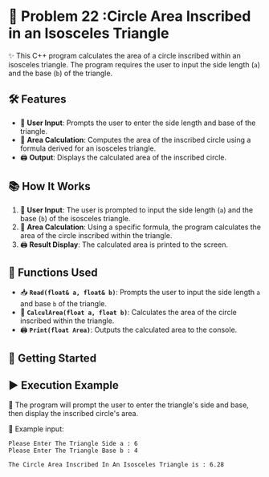 # 🔺 Problem 22 :Circle Area Inscribed in an Isosceles Triangle 

✨ This C++ program calculates the area of a circle inscribed within an isosceles triangle. The program requires the user to input the side length (`a`) and the base (`b`) of the triangle.

## 🛠️ Features
- 🔢 **User Input**: Prompts the user to enter the side length and base of the triangle.
- 📐 **Area Calculation**: Computes the area of the inscribed circle using a formula derived for an isosceles triangle.
- 🖨️ **Output**: Displays the calculated area of the inscribed circle.

## 📚 How It Works
1. 👤 **User Input**: The user is prompted to input the side length (`a`) and the base (`b`) of the isosceles triangle.
2. 📏 **Area Calculation**: Using a specific formula, the program calculates the area of the circle inscribed within the triangle.
3. 🖨️ **Result Display**: The calculated area is printed to the screen.

## 🔧 Functions Used
- 📥 **`Read(float& a, float& b)`**: Prompts the user to input the side length `a` and base `b` of the triangle.
- 🧮 **`CalculArea(float a, float b)`**: Calculates the area of the circle inscribed within the triangle. 
- 🖨️ **`Print(float Area)`**: Outputs the calculated area to the console.

## 🚀 Getting Started

## ▶️ Execution Example
📅 The program will prompt the user to enter the triangle's side and base, then display the inscribed circle's area.

🎯 Example input:

```plaintext
Please Enter The Triangle Side a : 6
Please Enter The Triangle Base b : 4

The Circle Area Inscribed In An Isosceles Triangle is : 6.28

